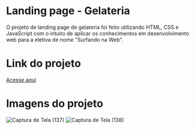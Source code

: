 # Landing page - Gelateria

O projeto de landing page de gelateria foi feito utilizando HTML, CSS e JavaScript com o intuito de aplicar os conhecimentos em desenvolvimento web para a eletiva de nome "Surfando na Web".

# Link do projeto
<a href="galazzij.github.io">Acesse aqui</a>

# Imagens do projeto
![Captura de Tela (137)](https://github.com/GalazziJ/galazzij.github.io/assets/141592359/04f6accd-91fc-4b8e-abcf-440594ccffa1)
![Captura de Tela (138)](https://github.com/GalazziJ/galazzij.github.io/assets/141592359/dfed722c-e1c4-41da-a71a-9b19276f87dd)


